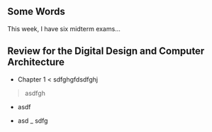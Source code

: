 ## Some Words
This week, I have six midterm exams...

## Review for the Digital Design and Computer Architecture
* Chapter 1
< sdfghgfdsdfghj
> asdfgh
- asdf
+ asd
_ sdfg
